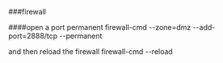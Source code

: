 ###firewall

####open a port permanent
firewall-cmd --zone=dmz --add-port=2888/tcp --permanent

and then reload the firewall
firewall-cmd --reload
